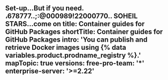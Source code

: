 Set-up...But if you need. ،678777..;:@000989!22000770.. SOHEIL STARS...come on
title: Container guides for GitHub Packages
shortTitle: Container guides for GitHub Packages
intro: 'You can publish and retrieve Docker images using {% data variables.product.prodname_registry %}.'
mapTopic: true
versions:
  free-pro-team: '*'
  enterprise-server: '>=2.22'
---

